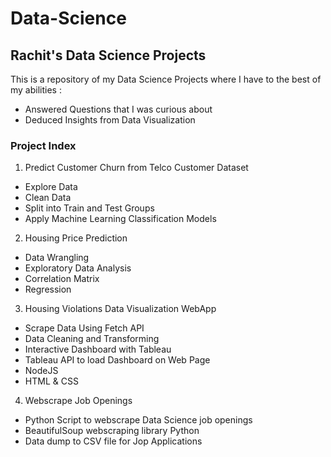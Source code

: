 # Data-Science
## Rachit's Data Science Projects

This is a repository of my Data Science Projects where I have to the best of my abilities :
 - Answered Questions that I was curious about 
 - Deduced Insights from Data Visualization

### Project Index
1. Predict Customer Churn from Telco Customer Dataset
- Explore Data
- Clean Data
- Split into Train and Test Groups
- Apply Machine Learning Classification Models

2. Housing Price Prediction
- Data Wrangling
- Exploratory Data Analysis
- Correlation Matrix
- Regression

3. Housing Violations Data Visualization WebApp
- Scrape Data Using Fetch API 
- Data Cleaning and Transforming
- Interactive Dashboard with Tableau
- Tableau API to load Dashboard on Web Page
- NodeJS
- HTML & CSS

4. Webscrape Job Openings
- Python Script to webscrape Data Science job openings 
- BeautifulSoup webscraping library Python
- Data dump to CSV file for Jop Applications
